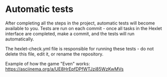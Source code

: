 # Automatic tests

After completing all the steps in the project, automatic tests will become available to you. Tests are run on each commit - once all tasks in the Hexlet interface are completed, make a commit, and the tests will run automatically.

The hexlet-check.yml file is responsible for running these tests - do not delete this file, edit it, or rename the repository.

Example of how the game "Even" works: https://asciinema.org/a/UE8HrEpfDPfWTJzi85WzKwMVs
